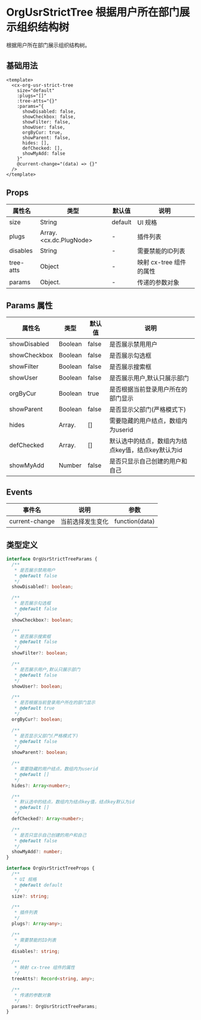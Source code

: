 # OrgUsrStrictTree 根据用户所在部门展示组织结构树

根据用户所在部门展示组织结构树。

## 基础用法

```vue
<template>
  <cx-org-usr-strict-tree
    size="default"
    :plugs="[]"
    :tree-atts="{}"
    :params="{
      showDisabled: false,
      showCheckbox: false,
      showFilter: false,
      showUser: false,
      orgByCur: true,
      showParent: false,
      hides: [],
      defChecked: [],
      showMyAdd: false
    }"
    @current-change="(data) => {}"
  />
</template>
```

## Props

| 属性名 | 类型 | 默认值 | 说明 |
|--------|------|--------|------|
| size | String | default | UI 规格 |
| plugs | Array.<cx.dc.PlugNode> | - | 插件列表 |
| disables | String | - | 需要禁能的ID列表 |
| tree-atts | Object | - | 映射 cx-tree 组件的属性 |
| params | Object.<Params> | - | 传递的参数对象 |

## Params 属性

| 属性名 | 类型 | 默认值 | 说明 |
|--------|------|--------|------|
| showDisabled | Boolean | false | 是否展示禁用用户 |
| showCheckbox | Boolean | false | 是否展示勾选框 |
| showFilter | Boolean | false | 是否展示搜索框 |
| showUser | Boolean | false | 是否展示用户,默认只展示部门 |
| orgByCur | Boolean | true | 是否根据当前登录用户所在的部门显示 |
| showParent | Boolean | false | 是否显示父部门(严格模式下) |
| hides | Array.<Number> | [] | 需要隐藏的用户结点，数组内为userid |
| defChecked | Array.<Number> | [] | 默认选中的结点，数组内为结点key值，结点key默认为id |
| showMyAdd | Number | false | 是否只显示自己创建的用户和自己 |

## Events

| 事件名 | 说明 | 参数 |
|--------|------|------|
| current-change | 当前选择发生变化 | function(data) |

## 类型定义

```ts
interface OrgUsrStrictTreeParams {
  /**
   * 是否展示禁用用户
   * @default false
   */
  showDisabled?: boolean;

  /**
   * 是否展示勾选框
   * @default false
   */
  showCheckbox?: boolean;

  /**
   * 是否展示搜索框
   * @default false
   */
  showFilter?: boolean;

  /**
   * 是否展示用户,默认只展示部门
   * @default false
   */
  showUser?: boolean;

  /**
   * 是否根据当前登录用户所在的部门显示
   * @default true
   */
  orgByCur?: boolean;

  /**
   * 是否显示父部门(严格模式下)
   * @default false
   */
  showParent?: boolean;

  /**
   * 需要隐藏的用户结点，数组内为userid
   * @default []
   */
  hides?: Array<number>;

  /**
   * 默认选中的结点，数组内为结点key值，结点key默认为id
   * @default []
   */
  defChecked?: Array<number>;

  /**
   * 是否只显示自己创建的用户和自己
   * @default false
   */
  showMyAdd?: number;
}

interface OrgUsrStrictTreeProps {
  /**
   * UI 规格
   * @default default
   */
  size?: string;

  /**
   * 插件列表
   */
  plugs?: Array<any>;

  /**
   * 需要禁能的ID列表
   */
  disables?: string;

  /**
   * 映射 cx-tree 组件的属性
   */
  treeAtts?: Record<string, any>;

  /**
   * 传递的参数对象
   */
  params?: OrgUsrStrictTreeParams;
} 
```